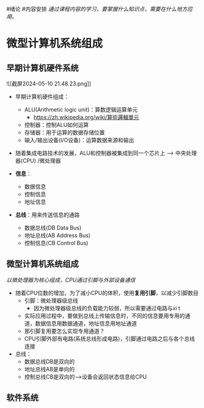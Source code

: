 #绪论 #内容安排
*通过课程内容的学习，要掌握什么知识点，需要在什么地方应用。*

# 微型计算机系统组成

## 早期计算机硬件系统
![[截屏2024-05-10 21.48.23.png]]
- 早期计算机硬件组成：
	- ALU(Arithmetic logic unit)：算数逻辑运算单元
		- https://zh.wikipedia.org/wiki/算術邏輯單元
	- 控制器：控制ALU如何运算
	- 存储器：用于运算的数据存储位置
	- 输入/输出设备(I/O设备)：运算数据来源和输出

- 随着集成电路技术的发展，ALU和控制器被集成到同一个芯片上 --> 中央处理器(CPU) /微处理器

- **信息**：
	- 数据信息
	- 控制信息
	- 地址信息

- **总线**：用来传送信息的通路
	- 数据总线(DB Data Bus)
	- 地址总线(AB Address Bus)
	- 控制信息(CB Control Bus)

## 微型计算机系统组成
*以微处理器为核心组成，CPU通过引脚与外部设备通信*

- 随着CPU位数的增加，为了减小CPU的体积，使用**复用引脚**，以减少引脚数目
	- 引脚：微处理器级总线
		- 因为微处理器级总线的负载能力较弱，所以需要通过电路与xi t
	- 实际应用过程中，要做到总线上传输信息时，不同的信息要用专用的通道，数据信息用数据通道，地址信息用地址通道
	- 那引脚复用要怎么实现专用通道？
	- CPU引脚外部有电路(系统总线形成电路)，引脚通过电路之后与各个总线连接
- 总线：
	- 数据总线DB是双向的
	- 地址总线AB是单向的
	- 控制总线CB是双向的-->设备会返回状态信息给CPU


## 软件系统


